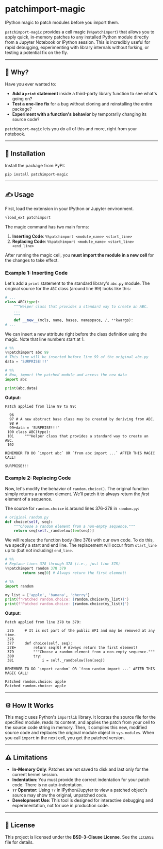 # patchimport-magic

IPython magic to patch modules before you import them.

`patchimport-magic` provides a cell magic (`%%patchimport`) that allows you to apply quick, in-memory patches to any installed Python module directly from a Jupyter Notebook or IPython session. This is incredibly useful for rapid debugging, experimenting with library internals without forking, or testing a potential fix on the fly.

---

## 🤔 Why?

Have you ever wanted to:

- **Add a `print` statement** inside a third-party library function to see what's going on?
- **Test a one-line fix** for a bug without cloning and reinstalling the entire package?
- **Experiment with a function's behavior** by temporarily changing its source code?

`patchimport-magic` lets you do all of this and more, right from your notebook.

---

## 🚀 Installation

Install the package from PyPI:

```bash
pip install patchimport-magic
```

---

## ✍️ Usage

First, load the extension in your IPython or Jupyter environment.

```python
%load_ext patchimport
```

The magic command has two main forms:

1.  **Inserting Code**: `%%patchimport <module_name> <start_line>`
2.  **Replacing Code**: `%%patchimport <module_name> <start_line> <end_line>`

After running the magic cell, you **must import the module in a new cell** for the changes to take effect.

### Example 1: Inserting Code

Let's add a `print` statement to the standard library's `abc.py` module. The original source for the `ABC` class (around line 99) looks like this:

```python
# ...
class ABC(type):
    """Helper class that provides a standard way to create an ABC.
    ...
    """
    def __new__(mcls, name, bases, namespace, /, **kwargs):
# ...
```

We can insert a new attribute right before the class definition using the magic. Note that line numbers start at 1.

```python
# %%
%%patchimport abc 99
# This line will be inserted before line 99 of the original abc.py
data = 'SURPRISE!!!'

# %%
# Now, import the patched module and access the new data
import abc

print(abc.data)
```

**Output:**

```
Patch applied from line 99 to 99:

  96
  97 # A new abstract base class may be created by deriving from ABC.
  98 #
  99+data = 'SURPRISE!!!'
 100 class ABC(type):
 101     """Helper class that provides a standard way to create an ABC.
 102

REMEMBER TO DO `import abc` OR `from abc import ...` AFTER THIS MAGIC CALL!

SURPRISE!!!
```

### Example 2: Replacing Code

Now, let's modify the behavior of `random.choice()`. The original function simply returns a random element. We'll patch it to always return the _first_ element of a sequence.

The source for `random.choice` is around lines 376-378 in `random.py`:

```python
# original random.py
def choice(self, seq):
    """Choose a random element from a non-empty sequence."""
    return seq[self._randbelow(len(seq))]
```

We will replace the function body (line 378) with our own code. To do this, we specify a start and end line. The replacement will occur from `start_line` up to (but not including) `end_line`.

```python
# %%
# Replace lines 378 through 378 (i.e., just line 378)
%%patchimport random 378 379
        return seq[0] # Always return the first element!

# %%
import random

my_list = ['apple', 'banana', 'cherry']
print(f"Patched random.choice: {random.choice(my_list)}")
print(f"Patched random.choice: {random.choice(my_list)}")
```

**Output:**

```
Patch applied from line 378 to 379:

 375     # It is not part of the public API and may be removed at any time.
 376
 377     def choice(self, seq):
 378+        return seq[0] # Always return the first element!
 379         """Choose a random element from a non-empty sequence."""
 380         try:
 381             i = self._randbelow(len(seq))

REMEMBER TO DO `import random` OR `from random import ...` AFTER THIS MAGIC CALL!

Patched random.choice: apple
Patched random.choice: apple
```

---

## ⚙️ How It Works

This magic uses Python's `importlib` library. It locates the source file for the specified module, reads its content, and applies the patch from your cell to the source code string in memory. Then, it compiles this new, modified source code and replaces the original module object in `sys.modules`. When you call `import` in the next cell, you get the patched version.

---

## ⚠️ Limitations

- **In-Memory Only**: Patches are not saved to disk and last only for the current kernel session.
- **Indentation**: You must provide the correct indentation for your patch code. There is no auto-indentation.
- **`??` Operator**: Using `??` in IPython/Jupyter to view a patched object's source may show the original, unpatched code.
- **Development Use**: This tool is designed for interactive debugging and experimentation, not for use in production code.

---

## 📄 License

This project is licensed under the **BSD-3-Clause License**. See the `LICENSE` file for details.

